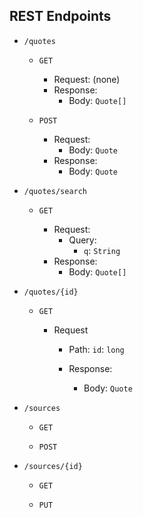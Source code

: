 ## REST Endpoints

* `/quotes`

    * `GET`
    
        * Request: (none)
        * Response: 
            * Body: `Quote[]`
    
    * `POST`
    
        * Request: 
            * Body: `Quote`
        * Response: 
            * Body: `Quote`
        
* `/quotes/search`

    * `GET`
    
        * Request:
            * Query: 
                * `q`: `String`
        * Response:
            * Body: `Quote[]` 
                
* `/quotes/{id}`

    * `GET`
    
        * Request
            * Path: 
            `id`: `long`
            
            * Response:
                * Body: `Quote`
                
* `/sources`

    * `GET`
    
    * `POST`   

    
* `/sources/{id}`

    * `GET`
    
    * `PUT`                    